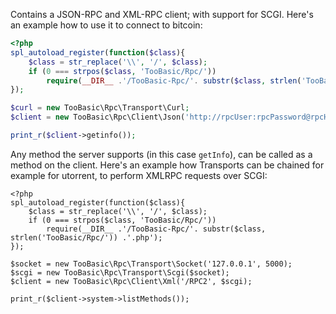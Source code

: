 Contains a JSON-RPC and XML-RPC client; with support for SCGI. Here's an example how to use it to connect to bitcoin:

```php
<?php
spl_autoload_register(function($class){
	$class = str_replace('\\', '/', $class);
	if (0 === strpos($class, 'TooBasic/Rpc/'))
		require(__DIR__ .'/TooBasic-Rpc/'. substr($class, strlen('TooBasic/Rpc/')) .'.php');
});

$curl = new TooBasic\Rpc\Transport\Curl;
$client = new TooBasic\Rpc\Client\Json('http://rpcUser:rpcPassword@rpcHost:rpcPort/', $curl);

print_r($client->getinfo());
```

Any method the server supports (in this case `getInfo`), can be called as a method on the client. Here's an example how Transports can be chained for example for utorrent, to perform XMLRPC requests over SCGI:

```
<?php
spl_autoload_register(function($class){
	$class = str_replace('\\', '/', $class);
	if (0 === strpos($class, 'TooBasic/Rpc/'))
		require(__DIR__ .'/TooBasic-Rpc/'. substr($class, strlen('TooBasic/Rpc/')) .'.php');
});

$socket = new TooBasic\Rpc\Transport\Socket('127.0.0.1', 5000);
$scgi = new TooBasic\Rpc\Transport\Scgi($socket);
$client = new TooBasic\Rpc\Client\Xml('/RPC2', $scgi);

print_r($client->system->listMethods());
```